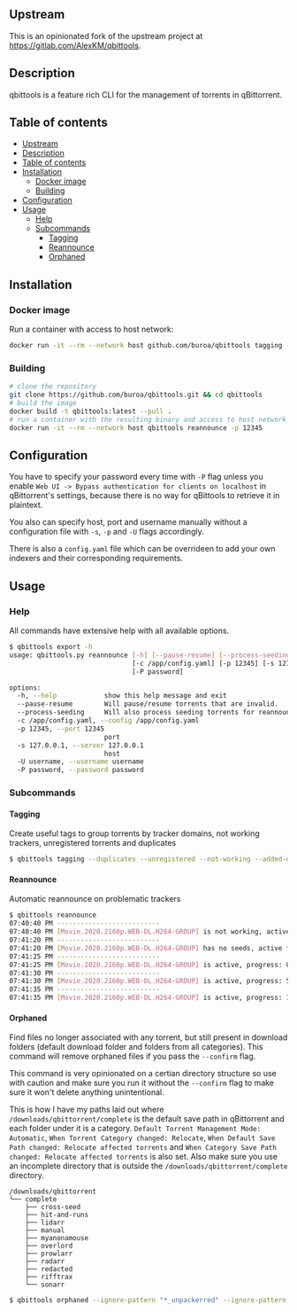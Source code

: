 ## Upstream

This is an opinionated fork of the upstream project at https://gitlab.com/AlexKM/qbittools.

## Description

qbittools is a feature rich CLI for the management of torrents in qBittorrent.

## Table of contents

- [Upstream](#upstream)
- [Description](#description)
- [Table of contents](#table-of-contents)
- [Installation](#installation)
  - [Docker image](#docker-image)
  - [Building](#building)
- [Configuration](#configuration)
- [Usage](#usage)
  - [Help](#help)
  - [Subcommands](#subcommands)
    - [Tagging](#tagging)
    - [Reannounce](#reannounce)
    - [Orphaned](#orphaned)

## Installation

### Docker image

Run a container with access to host network:

```bash
docker run -it --rm --network host github.com/buroa/qbittools tagging --unregistered
```

### Building

```bash
# clone the repository
git clone https://github.com/buroa/qbittools.git && cd qbittools
# build the image
docker build -t qbittools:latest --pull .
# run a container with the resulting binary and access to host network
docker run -it --rm --network host qbittools reannounce -p 12345
```

## Configuration

You have to specify your password every time with `-P` flag unless you enable `Web UI -> Bypass authentication for clients on localhost` in qBittorrent's settings, because there is no way for qBittools to retrieve it in plaintext.

You also can specify host, port and username manually without a configuration file with `-s`, `-p` and `-U` flags accordingly.

There is also a `config.yaml` file which can be overrideen to add your own indexers and their corresponding requirements.

## Usage

### Help

All commands have extensive help with all available options.

```bash
$ qbittools export -h
usage: qbittools.py reannounce [-h] [--pause-resume] [--process-seeding]
                               [-c /app/config.yaml] [-p 12345] [-s 127.0.0.1] [-U username]
                               [-P password]

options:
  -h, --help            show this help message and exit
  --pause-resume        Will pause/resume torrents that are invalid.
  --process-seeding     Will also process seeding torrents for reannouncements.
  -c /app/config.yaml, --config /app/config.yaml
  -p 12345, --port 12345
                        port
  -s 127.0.0.1, --server 127.0.0.1
                        host
  -U username, --username username
  -P password, --password password
```

### Subcommands

#### Tagging

Create useful tags to group torrents by tracker domains, not working trackers, unregistered torrents and duplicates

```bash
$ qbittools tagging --duplicates --unregistered --not-working --added-on --trackers
```

#### Reannounce

Automatic reannounce on problematic trackers

```bash
$ qbittools reannounce
07:40:40 PM --------------------------
07:40:40 PM [Movie.2020.2160p.WEB-DL.H264-GROUP] is not working, active for 1s, reannouncing...
07:41:20 PM --------------------------
07:41:20 PM [Movie.2020.2160p.WEB-DL.H264-GROUP] has no seeds, active for 78s, reannouncing...
07:41:25 PM --------------------------
07:41:25 PM [Movie.2020.2160p.WEB-DL.H264-GROUP] is active, progress: 0%
07:41:30 PM --------------------------
07:41:30 PM [Movie.2020.2160p.WEB-DL.H264-GROUP] is active, progress: 5.0%
07:41:35 PM --------------------------
07:41:35 PM [Movie.2020.2160p.WEB-DL.H264-GROUP] is active, progress: 11.1%
```

#### Orphaned

Find files no longer associated with any torrent, but still present in download folders (default download folder and folders from all categories). This command will remove orphaned files if you pass the `--confirm` flag.

This command is very opinionated on a certian directory structure so use with caution and make sure you run it without the `--confirm` flag to make sure it won't delete anything unintentional.

This is how I have my paths laid out where `/downloads/qbittorrent/complete` is the default save path in qBittorrent and each folder under it is a category. `Default Torrent Management Mode: Automatic`, `When Torrent Category changed: Relocate`, `When Default Save Path changed: Relocate affected torrents` and `When Category Save Path changed: Relocate affected torrents` is also set. Also make sure you use an incomplete directory that is outside the `/downloads/qbittorrent/complete` directory.

```
/downloads/qbittorrent
└── complete
    ├── cross-seed
    ├── hit-and-runs
    ├── lidarr
    ├── manual
    ├── myanonamouse
    ├── overlord
    ├── prowlarr
    ├── radarr
    ├── redacted
    ├── rifftrax
    └── sonarr
```

```bash
$ qbittools orphaned --ignore-pattern "*_unpackerred" --ignore-pattern "*/manual/*"
```
